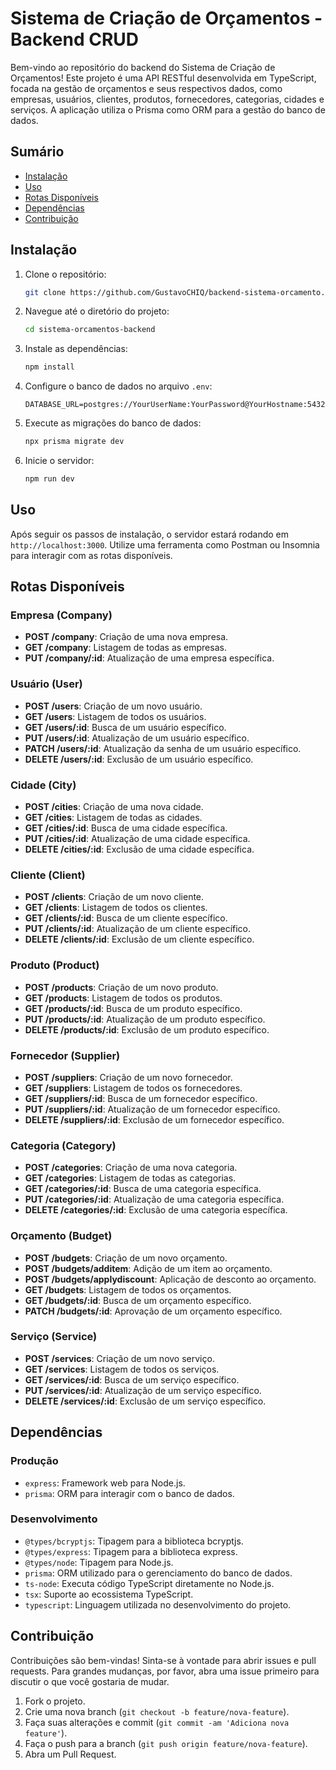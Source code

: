# Sistema de Criação de Orçamentos - Backend CRUD

Bem-vindo ao repositório do backend do Sistema de Criação de Orçamentos! Este projeto é uma API RESTful desenvolvida em TypeScript, focada na gestão de orçamentos e seus respectivos dados, como empresas, usuários, clientes, produtos, fornecedores, categorias, cidades e serviços. A aplicação utiliza o Prisma como ORM para a gestão do banco de dados.

## Sumário

- [Instalação](#instalação)
- [Uso](#uso)
- [Rotas Disponíveis](#rotas-disponíveis)
- [Dependências](#dependências)
- [Contribuição](#contribuição)

## Instalação

1. Clone o repositório:
    ```bash
    git clone https://github.com/GustavoCHIQ/backend-sistema-orcamento.git
    ```
2. Navegue até o diretório do projeto:
    ```bash
    cd sistema-orcamentos-backend
    ```
3. Instale as dependências:
    ```bash
    npm install
    ```
4. Configure o banco de dados no arquivo `.env`:
    ```env
    DATABASE_URL=postgres://YourUserName:YourPassword@YourHostname:5432/YourDatabaseName
    ```
5. Execute as migrações do banco de dados:
    ```bash
    npx prisma migrate dev
    ```
6. Inicie o servidor:
    ```bash
    npm run dev
    ```

## Uso

Após seguir os passos de instalação, o servidor estará rodando em `http://localhost:3000`. Utilize uma ferramenta como Postman ou Insomnia para interagir com as rotas disponíveis.

## Rotas Disponíveis

### Empresa (Company)
- **POST /company**: Criação de uma nova empresa.
- **GET /company**: Listagem de todas as empresas.
- **PUT /company/:id**: Atualização de uma empresa específica.

### Usuário (User)
- **POST /users**: Criação de um novo usuário.
- **GET /users**: Listagem de todos os usuários.
- **GET /users/:id**: Busca de um usuário específico.
- **PUT /users/:id**: Atualização de um usuário específico.
- **PATCH /users/:id**: Atualização da senha de um usuário específico.
- **DELETE /users/:id**: Exclusão de um usuário específico.

### Cidade (City)
- **POST /cities**: Criação de uma nova cidade.
- **GET /cities**: Listagem de todas as cidades.
- **GET /cities/:id**: Busca de uma cidade específica.
- **PUT /cities/:id**: Atualização de uma cidade específica.
- **DELETE /cities/:id**: Exclusão de uma cidade específica.

### Cliente (Client)
- **POST /clients**: Criação de um novo cliente.
- **GET /clients**: Listagem de todos os clientes.
- **GET /clients/:id**: Busca de um cliente específico.
- **PUT /clients/:id**: Atualização de um cliente específico.
- **DELETE /clients/:id**: Exclusão de um cliente específico.

### Produto (Product)
- **POST /products**: Criação de um novo produto.
- **GET /products**: Listagem de todos os produtos.
- **GET /products/:id**: Busca de um produto específico.
- **PUT /products/:id**: Atualização de um produto específico.
- **DELETE /products/:id**: Exclusão de um produto específico.

### Fornecedor (Supplier)
- **POST /suppliers**: Criação de um novo fornecedor.
- **GET /suppliers**: Listagem de todos os fornecedores.
- **GET /suppliers/:id**: Busca de um fornecedor específico.
- **PUT /suppliers/:id**: Atualização de um fornecedor específico.
- **DELETE /suppliers/:id**: Exclusão de um fornecedor específico.

### Categoria (Category)
- **POST /categories**: Criação de uma nova categoria.
- **GET /categories**: Listagem de todas as categorias.
- **GET /categories/:id**: Busca de uma categoria específica.
- **PUT /categories/:id**: Atualização de uma categoria específica.
- **DELETE /categories/:id**: Exclusão de uma categoria específica.

### Orçamento (Budget)
- **POST /budgets**: Criação de um novo orçamento.
- **POST /budgets/additem**: Adição de um item ao orçamento.
- **POST /budgets/applydiscount**: Aplicação de desconto ao orçamento.
- **GET /budgets**: Listagem de todos os orçamentos.
- **GET /budgets/:id**: Busca de um orçamento específico.
- **PATCH /budgets/:id**: Aprovação de um orçamento específico.

### Serviço (Service)
- **POST /services**: Criação de um novo serviço.
- **GET /services**: Listagem de todos os serviços.
- **GET /services/:id**: Busca de um serviço específico.
- **PUT /services/:id**: Atualização de um serviço específico.
- **DELETE /services/:id**: Exclusão de um serviço específico.

## Dependências

### Produção
- `express`: Framework web para Node.js.
- `prisma`: ORM para interagir com o banco de dados.

### Desenvolvimento
- `@types/bcryptjs`: Tipagem para a biblioteca bcryptjs.
- `@types/express`: Tipagem para a biblioteca express.
- `@types/node`: Tipagem para Node.js.
- `prisma`: ORM utilizado para o gerenciamento do banco de dados.
- `ts-node`: Executa código TypeScript diretamente no Node.js.
- `tsx`: Suporte ao ecossistema TypeScript.
- `typescript`: Linguagem utilizada no desenvolvimento do projeto.

## Contribuição

Contribuições são bem-vindas! Sinta-se à vontade para abrir issues e pull requests. Para grandes mudanças, por favor, abra uma issue primeiro para discutir o que você gostaria de mudar.

1. Fork o projeto.
2. Crie uma nova branch (`git checkout -b feature/nova-feature`).
3. Faça suas alterações e commit (`git commit -am 'Adiciona nova feature'`).
4. Faça o push para a branch (`git push origin feature/nova-feature`).
5. Abra um Pull Request.
